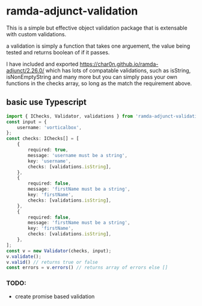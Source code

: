 # ramda-adjunct-validation

This is a simple but effective object validation package that is extensable with custom validations.

a validation is simply a function that takes one arguement, the value being tested and returns boolean of if it passes.

I have included and exported https://char0n.github.io/ramda-adjunct/2.26.0/ which has lots of compatable validations,
such as isString, isNonEmptyString and many more but you can simply pass your own functions in the checks array, so long as the match the requirement above.

## basic use Typescript


``` typescript
import { IChecks, Validator, validations } from 'ramda-adjunct-validation';
const input = {
    username: 'vorticalbox',
};
const checks: IChecks[] = [
    {
        required: true,
        message: 'username must be a string',
        key: 'username',
        checks: [validations.isString],
    },
    {
        required: false,
        message: 'firstName must be a string',
        key: 'firstName',
        checks: [validations.isString],
    },
    {
        required: false,
        message: 'firstName must be a string',
        key: 'firstName',
        checks: [validations.isString],
    },
];
const v = new Validator(checks, input);
v.validate();
v.valid() // returns true or false
const errors = v.errors() // returns array of errors else []
```


### TODO:

- create promise based validation
